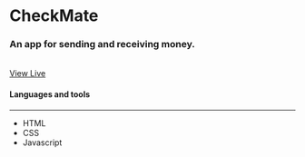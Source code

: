 # CheckMate
### An app for sending and receiving money.  
<br/>
<a href="https://ahbenn86.github.io/checkmate/">View Live</a>
<!-- ![Insert Image Link Here]() -->



<br/>

#### Languages and tools 
---

* HTML
* CSS
* Javascript

